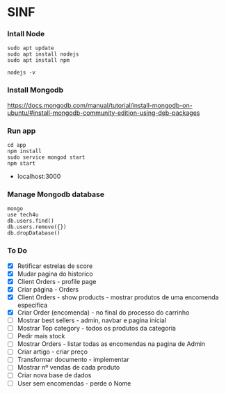 # SINF

### Intall Node
```
sudo apt update
sudo apt install nodejs
sudo apt install npm

nodejs -v 

```
### Install Mongodb
https://docs.mongodb.com/manual/tutorial/install-mongodb-on-ubuntu/#install-mongodb-community-edition-using-deb-packages

### Run app
```
cd app
npm install
sudo service mongod start
npm start

```
* localhost:3000

### Manage Mongodb database
```
mongo
use tech4u
db.users.find()
db.users.remove({})
db.dropDatabase()
```

### To Do


- [x] Retificar estrelas de score
- [x] Mudar pagina do historico
- [x] Client Orders - profile page 
- [x] Criar página - Orders
- [x] Client Orders - show products - mostrar produtos de uma encomenda especifica
- [x] Criar Order (encomenda) - no final do processo do carrinho
- [ ] Mostrar best sellers - admin, navbar e pagina inicial
- [ ] Mostrar Top category  - todos os produtos da categoria
- [ ] Pedir mais stock
- [ ] Mostrar Orders - listar todas as encomendas na pagina de Admin
- [ ] Criar artigo - criar preço
- [ ] Transformar documento - implementar
- [ ] Mostrar nº vendas de cada produto
- [ ] Criar nova base de dados
- [ ] User sem encomendas - perde o Nome
